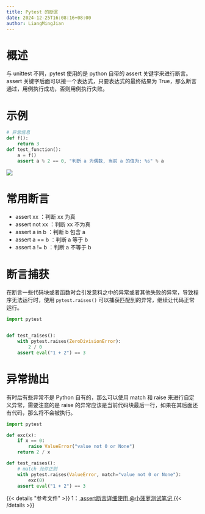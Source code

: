 ```yaml
---
title: Pytest 的断言
date: 2024-12-25T16:08:16+08:00
author: LiangMingJian
---
```


# 概述

与 unittest 不同，pytest 使用的是 python 自带的 assert 关键字来进行断言。assert 关键字后面可以接一个表达式，只要表达式的最终结果为 True，那么断言通过，用例执行成功，否则用例执行失败。

#  示例

```python
# 异常信息
def f():
    return 3
def test_function():
    a = f()
    assert a % 2 == 0, "判断 a 为偶数, 当前 a 的值为: %s" % a
```

![](/_images/drawingbed/img/202205051010103.png)

# 常用断言

- assert xx ：判断 xx 为真
- assert not xx ：判断 xx 不为真
- assert a in b ：判断 b 包含 a
- assert a == b ：判断 a 等于 b
- assert a != b ：判断 a 不等于 b

# 断言捕获

在断言一些代码块或者函数时会引发意料之中的异常或者其他失败的异常，导致程序无法运行时，使用 `pytest.raises()` 可以捕获匹配到的异常，继续让代码正常运行。

```python
import pytest


def test_raises():
    with pytest.raises(ZeroDivisionError):
        2 / 0
    assert eval("1 + 2") == 3
```

# 异常抛出

有时后有些异常不是 Python 自有的，那么可以使用 match 和 raise 来进行自定义异常，需要注意的是 raise 的异常应该是当前代码块最后一行，如果在其后面还有代码，那么将不会被执行。

```python
import pytest

def exc(x):
    if x == 0:
        raise ValueError("value not 0 or None")
    return 2 / x

def test_raises():
    # match 允许正则
    with pytest.raises(ValueError, match="value not 0 or None"):
        exc(0)
    assert eval("1 + 2") == 3
```

{{< details "参考文件" >}} 
1：[  assert断言详细使用  @小菠萝测试笔记 ](https://www.cnblogs.com/poloyy/p/12641778.html)
{{< /details >}}

